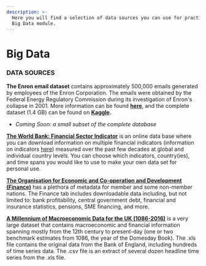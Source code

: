 ```yaml
---
description: >-
  Here you will find a selection of data sources you can use for practicing the
  Big Data module.
---
```


# Big Data

### DATA SOURCES

**The Enron email dataset** contains approximately 500,000 emails generated by employees of the Enron Corporation. The emails were obtained by the Federal Energy Regulatory Commission during its investigation of Enron's collapse in 2001. More information can be found [**here**](https://www.cs.cmu.edu/~./enron/), and the complete dataset \(1.4 GB\) can be found on [**Kaggle**](https://www.kaggle.com/wcukierski/enron-email-dataset)**.**
* _Coming Soon: a small subset of the complete database_

[**The World Bank: Financial Sector Indicator**](https://data.worldbank.org/indicator) is an online data base where you can download information on multiple financial indicators \(information on indicators [here](http://datatopics.worldbank.org/g20fidata/)\) measured over the past few decades at global and individual country levels. You can choose which indicators, country\(ies\), and time spans you would like to use to make your own data set for personal use. 

[**The Organisation for Economic and Co-operation and Development \(Finance\)**](https://stats.oecd.org/) has a plethora of metadata for member and some non-member nations. The Finance tab  includes downloadable data including, but not limited to: bank profitability, central government debt, financial and insurance statistics, pensions, SME financing, and more. 

[**A Millennium of Macroeconomic Data for the UK \(1086-2016\)**](https://www.kaggle.com/bank-of-england/a-millennium-of-macroeconomic-data) is a very large dataset that contains macroeconomic and financial information spanning mostly from the 12th century to present-day \(one or two benchmark estimates from 1086, the year of the Domesday Book\). The .xls file contains the original data from the Bank of England, including  hundreds of time series data. The .csv file is an extract of several dozen headline time series from the .xls file.

